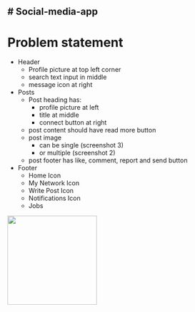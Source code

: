<h2># Social-media-app</h2>

# Problem statement
- Header
    - Profile picture at top left corner
    - search text input in middle
    - message icon at right
- Posts
    - Post heading has:
        - profile picture at left
        - title at middle
        - connect button at right
    - post content should have read more button
    - post image 
        - can be single (screenshot 3)
        - or multiple   (screenshot 2)
    - post footer has like, comment, report and send button
- Footer
    - Home Icon
    - My Network Icon
    - Write Post Icon
    - Notifications Icon
    - Jobs

 <img width='200' src='https://github.com/Shahid0143/Social-media-app-rn/assets/112757232/fae2aa08-919a-422b-819c-96bb471566aa'/>
